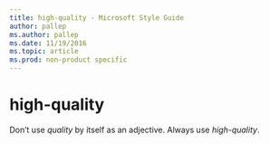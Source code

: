```yaml
---
title: high-quality - Microsoft Style Guide
author: pallep
ms.author: pallep
ms.date: 11/19/2016
ms.topic: article
ms.prod: non-product specific
---
```


# high-quality

Don’t use *quality* by itself as an adjective. Always use *high-quality*.
